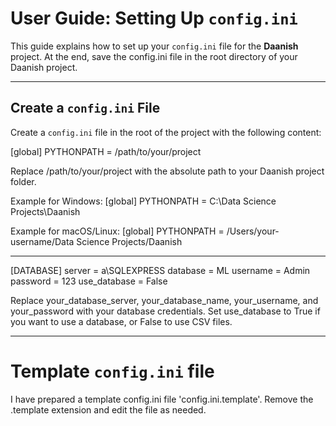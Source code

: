 
# User Guide: Setting Up `config.ini`

This guide explains how to set up your `config.ini` file for the **Daanish** project.
At the end, save the config.ini file in the root directory of your Daanish project.

----------------------------------------------

## Create a `config.ini` File
Create a `config.ini` file in the root of the project with the following content:


[global]
PYTHONPATH = /path/to/your/project

Replace /path/to/your/project with the absolute path to your Daanish project folder.

Example for Windows:
[global]
PYTHONPATH = C:\Data Science Projects\Daanish

Example for macOS/Linux:
[global]
PYTHONPATH = /Users/your-username/Data Science Projects/Daanish

----------

[DATABASE]
server = a\SQLEXPRESS
database = ML
username = Admin
password = 123
use_database = False  

Replace your_database_server, your_database_name, your_username, and your_password with your database credentials.
Set use_database to True if you want to use a database, or False to use CSV files.


----------------------------------------------------------------------
# Template `config.ini` file

I have prepared a template config.ini file 'config.ini.template'. Remove the .template extension and edit the file as needed.

